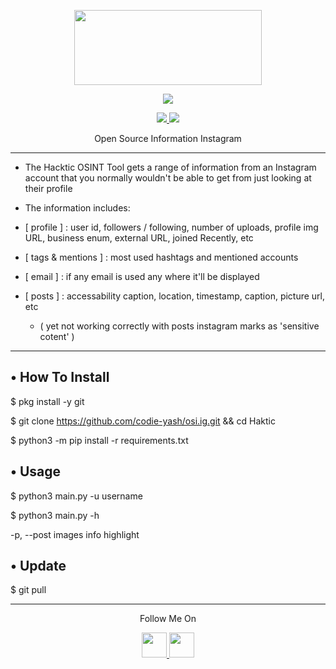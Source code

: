 <p align="center">
  <img src="https://raw.githubusercontent.com/th3unkn0n/OSI.IG/master/.lib/20191103_233944.jpg" width="300" height="120">
</p>
<p align="center">
</p>
<p align="center"><img src="https://img.shields.io/badge/Version-2.0-brightgreen"></p>
<p align="center">
  <a href="https://github.com/codie-yash">
    <img src="https://img.shields.io/github/followers/codie-yash?label=Follow&style=social">
  </a>
  <a href="https://github.com/codie-yash/osi.ig/stargazers">
    <img src="https://img.shields.io/github/stars/codie-yash/osi.ig?style=social">
  </a>
</p>
<p align="center">
  Open Source Information Instagram
</p>

---

* The Hacktic OSINT Tool gets a range of information from an Instagram account that you normally wouldn't be able to get
from just looking at their profile

* The information includes:

* [ profile ] : user id, followers / following, number of uploads, profile img URL, business enum, external URL, joined Recently, etc

* [ tags & mentions ] : most used hashtags and mentioned accounts

* [ email ] : if any email is used any where it'll be displayed

* [ posts ] : accessability caption, location, timestamp, caption, picture url, etc
  * ( yet not working correctly with posts instagram marks as 'sensitive cotent' )  

---

## • How To Install

$ pkg install -y git

$ git clone https://github.com/codie-yash/osi.ig.git && cd Haktic

$ python3 -m pip install -r requirements.txt

## • Usage

$ python3 main.py -u username

$ python3 main.py -h

-p, --post images info highlight


## • Update

$ git pull

---

<p align="center">
  Follow Me On
</p>
<p align="center">
  <a href="https://youtube.com/channel/">
    <img src="https://github.com/th3unkn0n/extra/blob/master/.img/yt.png" width="40" height="40">
  </a>
  <a href="https://twitter.com/th3unkn0n">
    <img src="https://github.com/Genixcyber/extra/blob/master/.img/tw.png" width="40" height="40">
    </a>
</p>
